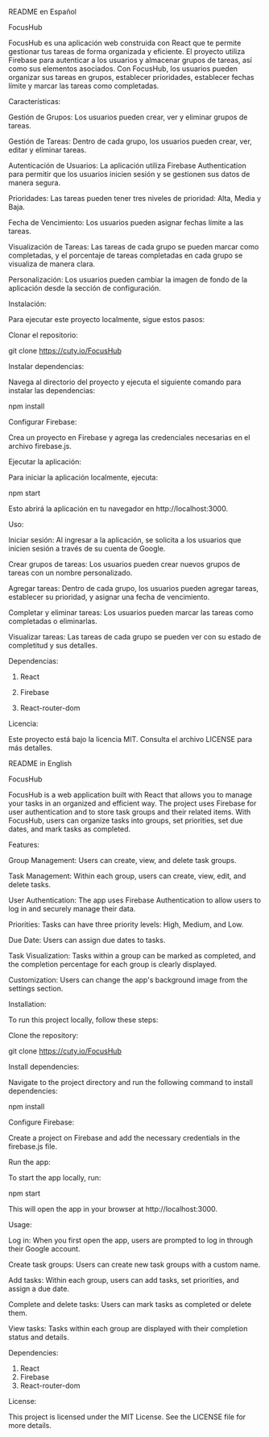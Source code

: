 README en Español

FocusHub

FocusHub es una aplicación web construida con React que te permite gestionar tus tareas de forma organizada y eficiente. El proyecto utiliza Firebase para autenticar a los usuarios y almacenar grupos de tareas, así como sus elementos asociados. Con FocusHub, los usuarios pueden organizar sus tareas en grupos, establecer prioridades, establecer fechas límite y marcar las tareas como completadas.

Características:

Gestión de Grupos: Los usuarios pueden crear, ver y eliminar grupos de tareas.

Gestión de Tareas: Dentro de cada grupo, los usuarios pueden crear, ver, editar y eliminar tareas.

Autenticación de Usuarios: La aplicación utiliza Firebase Authentication para permitir que los usuarios inicien sesión y se gestionen sus datos de manera segura.

Prioridades: Las tareas pueden tener tres niveles de prioridad: Alta, Media y Baja.

Fecha de Vencimiento: Los usuarios pueden asignar fechas límite a las tareas.

Visualización de Tareas: Las tareas de cada grupo se pueden marcar como completadas, y el porcentaje de tareas completadas en cada grupo se visualiza de manera clara.

Personalización: Los usuarios pueden cambiar la imagen de fondo de la aplicación desde la sección de configuración.

Instalación:

Para ejecutar este proyecto localmente, sigue estos pasos:

Clonar el repositorio:

git clone https://cuty.io/FocusHub

Instalar dependencias:

Navega al directorio del proyecto y ejecuta el siguiente comando para instalar las dependencias:

npm install

Configurar Firebase:

Crea un proyecto en Firebase y agrega las credenciales necesarias en el archivo firebase.js.

Ejecutar la aplicación:

Para iniciar la aplicación localmente, ejecuta:

npm start

Esto abrirá la aplicación en tu navegador en http://localhost:3000.

Uso:

Iniciar sesión: Al ingresar a la aplicación, se solicita a los usuarios que inicien sesión a través de su cuenta de Google.

Crear grupos de tareas: Los usuarios pueden crear nuevos grupos de tareas con un nombre personalizado.

Agregar tareas: Dentro de cada grupo, los usuarios pueden agregar tareas, establecer su prioridad, y asignar una fecha de vencimiento.

Completar y eliminar tareas: Los usuarios pueden marcar las tareas como completadas o eliminarlas.

Visualizar tareas: Las tareas de cada grupo se pueden ver con su estado de completitud y sus detalles.

Dependencias:
1. React

2. Firebase

3. React-router-dom

Licencia:

Este proyecto está bajo la licencia MIT. Consulta el archivo LICENSE para más detalles.

README in English

FocusHub

FocusHub is a web application built with React that allows you to manage your tasks in an organized and efficient way. The project uses Firebase for user authentication and to store task groups and their related items. With FocusHub, users can organize tasks into groups, set priorities, set due dates, and mark tasks as completed.

Features:

Group Management: Users can create, view, and delete task groups.

Task Management: Within each group, users can create, view, edit, and delete tasks.

User Authentication: The app uses Firebase Authentication to allow users to log in and securely manage their data.

Priorities: Tasks can have three priority levels: High, Medium, and Low.

Due Date: Users can assign due dates to tasks.

Task Visualization: Tasks within a group can be marked as completed, and the completion percentage for each group is clearly displayed.

Customization: Users can change the app's background image from the settings section.

Installation:

To run this project locally, follow these steps:

Clone the repository:

git clone https://cuty.io/FocusHub

Install dependencies:

Navigate to the project directory and run the following command to install dependencies:

npm install

Configure Firebase:

Create a project on Firebase and add the necessary credentials in the firebase.js file.

Run the app:

To start the app locally, run:

npm start

This will open the app in your browser at http://localhost:3000.

Usage:

Log in: When you first open the app, users are prompted to log in through their Google account.

Create task groups: Users can create new task groups with a custom name.

Add tasks: Within each group, users can add tasks, set priorities, and assign a due date.

Complete and delete tasks: Users can mark tasks as completed or delete them.

View tasks: Tasks within each group are displayed with their completion status and details.

Dependencies:

1. React
2. Firebase
3. React-router-dom
   
License:

This project is licensed under the MIT License. See the LICENSE file for more details.
